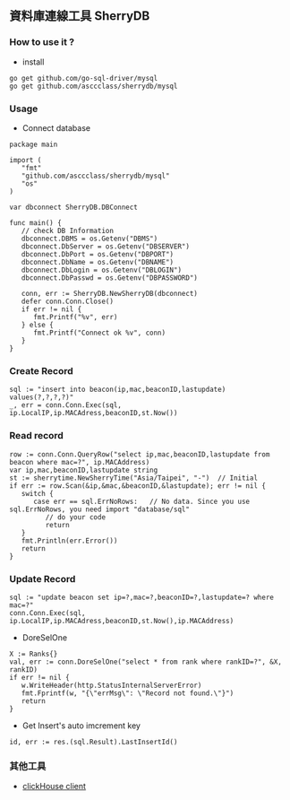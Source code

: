 ## 資料庫連線工具 SherryDB

### How to use it ?
* install
```
go get github.com/go-sql-driver/mysql
go get github.com/asccclass/sherrydb/mysql
```

### Usage
* Connect database
```
package main

import (
   "fmt"
   "github.com/asccclass/sherrydb/mysql"
   "os"
)

var dbconnect SherryDB.DBConnect

func main() {
   // check DB Information
   dbconnect.DBMS = os.Getenv("DBMS")
   dbconnect.DbServer = os.Getenv("DBSERVER")
   dbconnect.DbPort = os.Getenv("DBPORT")
   dbconnect.DbName = os.Getenv("DBNAME")
   dbconnect.DbLogin = os.Getenv("DBLOGIN")
   dbconnect.DbPasswd = os.Getenv("DBPASSWORD")

   conn, err := SherryDB.NewSherryDB(dbconnect)
   defer conn.Conn.Close()
   if err != nil {
      fmt.Printf("%v", err)
   } else {
      fmt.Printf("Connect ok %v", conn)
   }
}
```

### Create Record

```
sql := "insert into beacon(ip,mac,beaconID,lastupdate) values(?,?,?,?)"
_, err = conn.Conn.Exec(sql, ip.LocalIP,ip.MACAdress,beaconID,st.Now())
```

### Read record

```
row := conn.Conn.QueryRow("select ip,mac,beaconID,lastupdate from beacon where mac=?", ip.MACAddress)
var ip,mac,beaconID,lastupdate string
st := sherrytime.NewSherryTime("Asia/Taipei", "-")  // Initial
if err := row.Scan(&ip,&mac,&beaconID,&lastupdate); err != nil {
   switch {
      case err == sql.ErrNoRows:   // No data. Since you use sql.ErrNoRows, you need import "database/sql"
         // do your code
         return
   }
   fmt.Println(err.Error())
   return
}
```

### Update Record

```
sql := "update beacon set ip=?,mac=?,beaconID=?,lastupdate=? where mac=?"
conn.Conn.Exec(sql, ip.LocalIP,ip.MACAdress,beaconID,st.Now(),ip.MACAddress)
```

* DoreSelOne
```
X := Ranks{}
val, err := conn.DoreSelOne("select * from rank where rankID=?", &X, rankID)
if err != nil {
   w.WriteHeader(http.StatusInternalServerError)
   fmt.Fprintf(w, "{\"errMsg\": \"Record not found.\"}")
   return
}
```

* Get Insert's auto imcrement key
```
id, err := res.(sql.Result).LastInsertId()
```

### 其他工具
* [clickHouse client](https://github.com/uptrace/go-clickhouse)

